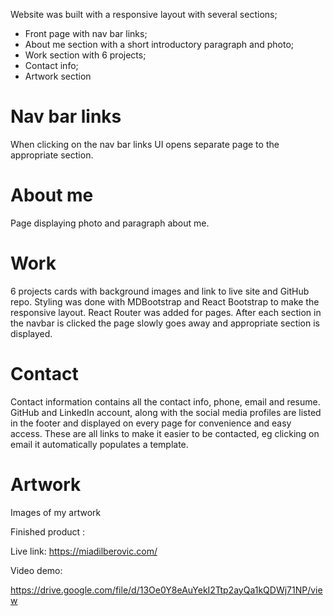 Website was built with a responsive layout with several sections;

- Front page with nav bar links;
- About me section with a short introductory paragraph and photo;
- Work section with 6 projects;
- Contact info;
- Artwork section

# Nav bar links

When clicking on the nav bar links UI opens separate page to the appropriate section.

# About me

Page displaying photo and paragraph about me. 

# Work

6 projects cards with background images and link to live site and GitHub repo. Styling was done with MDBootstrap and React Bootstrap to make the responsive layout. React Router was added for pages. After each section in the navbar is clicked the page slowly goes away and appropriate section is displayed.

# Contact 

Contact information contains all the contact info, phone, email and resume.  GitHub and LinkedIn account, along with the social media profiles are listed in the footer and displayed on every page for convenience and easy access. These are all links to make it easier to be contacted, eg clicking on email it automatically populates a template.

# Artwork 

Images of my artwork 

Finished product :

Live link:
https://miadilberovic.com/

Video demo:

https://drive.google.com/file/d/13Oe0Y8eAuYekI2Ttp2ayQa1kQDWj71NP/view